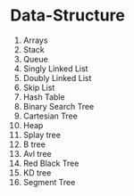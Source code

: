 # Data-Structure
1. Arrays
2. Stack
3. Queue
4. Singly Linked List
5. Doubly Linked List
6. Skip List
7. Hash Table
8. Binary Search Tree
9. Cartesian Tree
10. Heap
11. Splay tree
12. B tree
13. Avl tree
14. Red Black Tree
15. KD tree
16. Segment Tree
